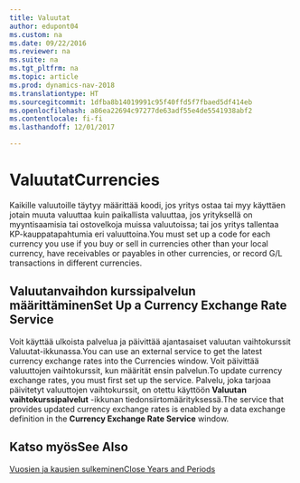 ```yaml
---
title: Valuutat
author: edupont04
ms.custom: na
ms.date: 09/22/2016
ms.reviewer: na
ms.suite: na
ms.tgt_pltfrm: na
ms.topic: article
ms.prod: dynamics-nav-2018
ms.translationtype: HT
ms.sourcegitcommit: 1dfba8b14019991c95f40ffd5f7fbaed5df414eb
ms.openlocfilehash: a86ea22694c97277de63adf55e4de5541938abf2
ms.contentlocale: fi-fi
ms.lasthandoff: 12/01/2017

---
```


# <a name="currencies"></a><span data-ttu-id="27ede-102">Valuutat</span><span class="sxs-lookup"><span data-stu-id="27ede-102">Currencies</span></span>
<span data-ttu-id="27ede-103">Kaikille valuutoille täytyy määrittää koodi, jos yritys ostaa tai myy käyttäen jotain muuta valuuttaa kuin paikallista valuuttaa, jos yrityksellä on myyntisaamisia tai ostovelkoja muissa valuutoissa; tai jos yritys tallentaa KP-kauppatapahtumia eri valuuttoina.</span><span class="sxs-lookup"><span data-stu-id="27ede-103">You must set up a code for each currency you use if you buy or sell in currencies other than your local currency, have receivables or payables in other currencies, or record G/L transactions in different currencies.</span></span>  

## <a name="set-up-a-currency-exchange-rate-service"></a><span data-ttu-id="27ede-104">Valuutanvaihdon kurssipalvelun määrittäminen</span><span class="sxs-lookup"><span data-stu-id="27ede-104">Set Up a Currency Exchange Rate Service</span></span>
<span data-ttu-id="27ede-105">Voit käyttää ulkoista palvelua ja päivittää ajantasaiset valuutan vaihtokurssit Valuutat-ikkunassa.</span><span class="sxs-lookup"><span data-stu-id="27ede-105">You can use an external service to get the latest currency exchange rates into the Currencies window.</span></span> <span data-ttu-id="27ede-106">Voit päivittää valuuttojen vaihtokurssit, kun määrität ensin palvelun.</span><span class="sxs-lookup"><span data-stu-id="27ede-106">To update currency exchange rates, you must first set up the service.</span></span>
<span data-ttu-id="27ede-107">Palvelu, joka tarjoaa päivitetyt valuuttojen vaihtokurssit, on otettu käyttöön **Valuutan vaihtokurssipalvelut** -ikkunan tiedonsiirtomäärityksessä.</span><span class="sxs-lookup"><span data-stu-id="27ede-107">The service that provides updated currency exchange rates is enabled by a data exchange definition in the **Currency Exchange Rate Service** window.</span></span>  

## <a name="see-also"></a><span data-ttu-id="27ede-108">Katso myös</span><span class="sxs-lookup"><span data-stu-id="27ede-108">See Also</span></span>
[<span data-ttu-id="27ede-109">Vuosien ja kausien sulkeminen</span><span class="sxs-lookup"><span data-stu-id="27ede-109">Close Years and Periods</span></span>](year-close-years-periods.md)

